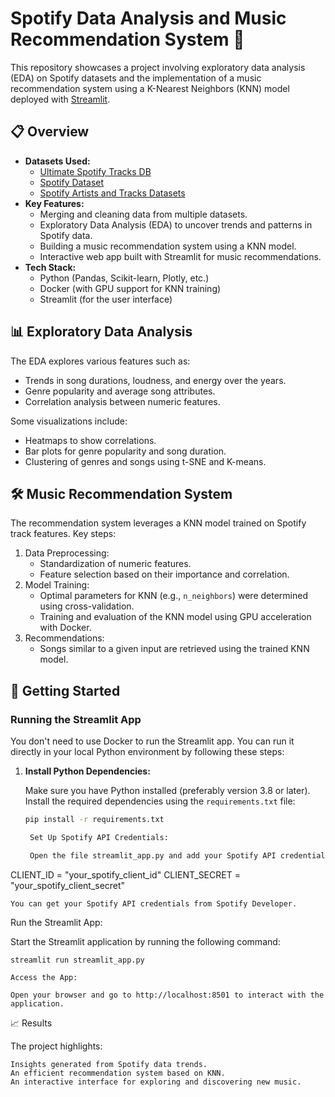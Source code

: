 # Spotify Data Analysis and Music Recommendation System 🎵

This repository showcases a project involving exploratory data analysis (EDA) on Spotify datasets and the implementation of a music recommendation system using a K-Nearest Neighbors (KNN) model deployed with [Streamlit](https://streamlit.io/).

## 📋 Overview

- **Datasets Used:**
  - [Ultimate Spotify Tracks DB](https://www.kaggle.com/datasets/zaheenhamidani/ultimate-spotify-tracks-db)
  - [Spotify Dataset](https://www.kaggle.com/datasets/vatsalmavani/spotify-dataset)
  - [Spotify Artists and Tracks Datasets](https://www.kaggle.com/datasets/gokulraja84/spotify-artists-and-tracks-datasets)
- **Key Features:**
  - Merging and cleaning data from multiple datasets.
  - Exploratory Data Analysis (EDA) to uncover trends and patterns in Spotify data.
  - Building a music recommendation system using a KNN model.
  - Interactive web app built with Streamlit for music recommendations.
- **Tech Stack:**
  - Python (Pandas, Scikit-learn, Plotly, etc.)
  - Docker (with GPU support for KNN training)
  - Streamlit (for the user interface)

## 📊 Exploratory Data Analysis

The EDA explores various features such as:
- Trends in song durations, loudness, and energy over the years.
- Genre popularity and average song attributes.
- Correlation analysis between numeric features.

Some visualizations include:
- Heatmaps to show correlations.
- Bar plots for genre popularity and song duration.
- Clustering of genres and songs using t-SNE and K-means.

## 🛠️ Music Recommendation System

The recommendation system leverages a KNN model trained on Spotify track features. Key steps:
1. Data Preprocessing:
   - Standardization of numeric features.
   - Feature selection based on their importance and correlation.
2. Model Training:
   - Optimal parameters for KNN (e.g., `n_neighbors`) were determined using cross-validation.
   - Training and evaluation of the KNN model using GPU acceleration with Docker.
3. Recommendations:
   - Songs similar to a given input are retrieved using the trained KNN model.

## 🚀 Getting Started

### Running the Streamlit App 

You don't need to use Docker to run the Streamlit app. You can run it directly in your local Python environment by following these steps:

1. **Install Python Dependencies:**

   Make sure you have Python installed (preferably version 3.8 or later). Install the required dependencies using the `requirements.txt` file:

   ```bash
   pip install -r requirements.txt

    Set Up Spotify API Credentials:

    Open the file streamlit_app.py and add your Spotify API credentials in the following fields:

CLIENT_ID = "your_spotify_client_id"
CLIENT_SECRET = "your_spotify_client_secret"

    You can get your Spotify API credentials from Spotify Developer.

Run the Streamlit App:

Start the Streamlit application by running the following command:

    streamlit run streamlit_app.py

    Access the App:

    Open your browser and go to http://localhost:8501 to interact with the application.

📈 Results

The project highlights:

    Insights generated from Spotify data trends.
    An efficient recommendation system based on KNN.
    An interactive interface for exploring and discovering new music.